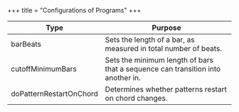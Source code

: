 +++
title = "Configurations of Programs"
+++

| Type                 | Purpose                                                                                               |
|----------------------|-------------------------------------------------------------------------------------------------------|
| barBeats             | Sets the length of a bar, as measured in total number of beats.                                        |
| cutoffMinimumBars    | Sets the minimum length of bars that a sequence can transition into another in.                         |
| doPatternRestartOnChord | Determines whether patterns restart on chord changes.                                                 |
